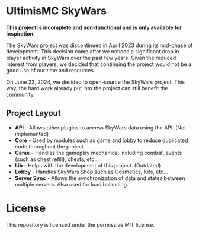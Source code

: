 # UltimisMC SkyWars
**This project is incomplete and non-functional and is only available for inspiration.**

The SkyWars project was discontinued in April 2023 during its mid-phase of development. This decision came after we noticed a significant drop in player activity in SkyWars over the past few years. Given the reduced interest from players, we decided that continuing the project would not be a good use of our time and resources.

On June 23, 2024, we decided to open-source the SkyWars project. This way, the hard work already put into the project can still benefit the community.

## Project Layout
- **API** - Allows other plugins to access SkyWars data using the API. (Not implemented)
- **Core** - Used by modules such as [game](game) and [lobby](lobby) to reduce duplicated code throughout the project.
- **Game** - Handles the gameplay mechanics, including combat, events (such as chest refill), chests, etc...
- **Lib** - Helps with the development of this project. (Outdated)
- **Lobby** - Handles SkyWars Shop such as Cosmetics, Kits, etc...
- **Server Sync** - Allows the synchronization of data and states between multiple servers. Also used for load balancing.

# License
This repository is licensed under the permissive MIT license.
